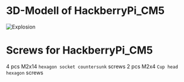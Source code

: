 # 3D-Modell of HackberryPi_CM5

![Explosion](https://github.com/user-attachments/assets/041b781a-63e6-457b-8e91-0a524fa4ed4c)

# Screws for HackberryPi_CM5
4 pcs M2x14 ```hexagon socket countersunk``` screws
2 pcs M2x4 ```Cup head hexagon``` screws

